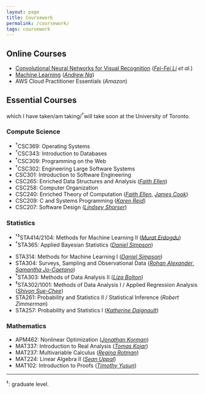```yaml
---
layout: page
title: Coursework
permalink: /coursework/
tags: coursework 
---
```


<style>
    ul {
      margin-bottom: 0;
    }
</style>


## Online Courses

- [Convolutional Neural Networks for Visual Recognition](http://cs231n.stanford.edu/) ([*Fei-Fei Li*](https://profiles.stanford.edu/fei-fei-li) *et al.*)
- [Machine Learning](http://cs229.stanford.edu/) ([*Andrew Ng*](https://www.andrewng.org/))
- AWS Cloud Practitioner Essentials (*Amazon*)

## Essential Courses

which I have taken/am taking/<sup>†</sup>will take soon at the University of Toronto.


### Compute Science

- <sup>†</sup>CSC369: Operating Systems
- <sup>†</sup>CSC343: Introduction to Databases
- <sup>†</sup>CSC309: Programming on the Web
- <sup>†</sup>CSC302: Engineering Large Software Systems
- CSC301: Introduction to Software Engineering
- CSC265: Enriched Data Structures and Analysis ([*Faith Ellen*](http://www.cs.toronto.edu/~faith/))
	<!-- - The most difficult course I've ever taken. Advanced data structures (e.g. leaf-oriented non-blocking binary search trees) are covered with in-depth details. Topics include randomized algorithms, amortized analysis, heaps, graph representations, and minimum spanning trees. -->
- CSC258: Computer Organization
- CSC240: Enriched Theory of Computation ([*Faith Ellen*](http://www.cs.toronto.edu/~faith/), [*James Cook*](http://www.falsifian.org/))
- CSC209: C and Systems Programming ([*Karen Reid*](https://www.cs.toronto.edu/~reid/))
- CSC207: Software Design ([*Lindsey Shorser*](http://www.math.toronto.edu/cms/people/faculty/shorser-lindsey/))

### Statistics

- <sup>†‡</sup>STA414/2104: Methods for Machine Learning II ([*Murat Erdogdu*](http://www.cs.toronto.edu/~erdogdu/))
	<!-- - Topics include naive Bayes, stochastic variational inference, Marko chain Monte Carlo, and GANs. -->
- <sup>†</sup>STA365: Applied Bayesian Statistics ([*Daniel Simpson*](https://dpsimpson.github.io/))
<!-- - <sup>†</sup>STA355: Theory of Statistical Practice ([*Keith Knight*](http://www.utstat.utoronto.ca/keith/home.html)) -->
- STA314: Methods for Machine Learning I ([*Daniel Simpson*](https://dpsimpson.github.io/))
- STA304: Surveys, Sampling and Observational Data ([*Rohan Alexander*](https://rohanalexander.com), [*Samantha Jo-Caetano*](https://www.statistics.utoronto.ca/people/directories/all-faculty/samantha-jo-caetano))
- <sup>†</sup>STA303: Methods of Data Analysis II ([*Liza Bolton*](https://www.statistics.utoronto.ca/people/directories/all-faculty/liza-bolton))
- <sup>‡</sup>STA302/1001: Methods of Data Analysis I / Applied Regression Analysis ([*Shivon Sue-Chee*](https://www.statistics.utoronto.ca/people/directories/all-faculty/shivon-sue-chee))
- STA261: Probability and Statistics II / Statistical Inference (*Robert Zimmerman*)
- STA257: Probability and Statistics I ([*Katherine Daignault*](https://www.statistics.utoronto.ca/people/directories/all-faculty/katherine-daignault))

### Mathematics
- APM462: Nonlinear Optimization ([*Jonathan Korman*](https://www.math.toronto.edu/jkorman/))
- MAT337: Introduction to Real Analysis ([*Tomas Kojar*](https://www.math.toronto.edu/cms/people/students/graduate/kojar-tomas/))
- MAT237: Multivariable Calculus ([*Regina Rotman*](http://www.math.toronto.edu/rina/))
- MAT224: Linear Algebra II ([*Sean Uppal*](http://www.math.utoronto.ca/cms/people/faculty/uppal-sean2/))
- MAT102: Introduction to Proofs ([*Timothy Yusun*](https://tjyusun.com/))

---


<sup>‡</sup>: graduate level.
